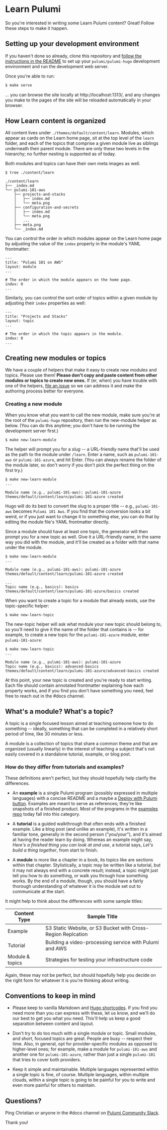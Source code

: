 # Learn Pulumi

So you're interested in writing some Learn Pulumi content? Great! Follow these
steps to make it happen.

## Setting up your development environment

If you haven't done so already, clone this repository and
[follow the instructions in the README](https://github.com/pulumi/pulumi-hugo)
to set up your `pulumi/pulumi-hugo` development environment and run the development web server.

Once you're able to run:

```zsh
$ make serve
```

... you can browse the site locally at http://localhost:1313/, and any changes you make to the pages of the site will be reloaded automatically in your browser.

## How Learn content is organized

All content lives under `./themes/default/content/learn`. Modules, which appear as cards on the Learn home page, sit at the top level of the `learn` folder, and each of the topics that comprise a given module live as siblings underneath their parent module. There are only these two levels in the hierarchy; no further nesting is supported as of today.

Both modules and topics can have their own meta images as well.

```
$ tree ./content/learn

./content/learn
├── _index.md
└── pulumi-101-aws
    ├── projects-and-stacks
    │   ├── index.md
    │   └── meta.png
    ├── configuration-and-secrets
    │   ├── index.md
    │   └── meta.png
    │   ...
    ├── meta.png
    └── _index.md
```

You can control the order in which modules appear on the Learn home page by adjusting the value of the `index` property in the module's YAML frontmatter:

```
---
title: "Pulumi 101 on AWS"
layout: module
...

# The order in which the module appears on the home page.
index: 0
...
```

Similarly, you can control the sort order of topics within a given module by adjusting their `index` properties as well:

```
---
title: "Projects and Stacks"
layout: topic
...

# The order in which the topic appears in the module.
index: 0
...
```

## Creating new modules or topics

We have a couple of helpers that make it easy to create new modules and topics. Please use them! **Please don't copy and paste content from other modules or topics to create new ones.** If (er, when) you have trouble with one of the helpers, [file an issue](issues) so we can address it and make the authoring process better for everyone.

### Creating a new module

When you know what you want to call the new module, make sure you're at the root of the `pulumi-hugo` repository, then run the new-module helper as below. (You can do this anytime; you don't have to be running the development server first.)

```
$ make new-learn-module
```

The helper will prompt you for a _slug_ -- a URL-friendly name that'll be used as the path to the module under `/learn`. Enter a name, such as `pulumi-101-aws` or `pulumi-101-azure`, and hit Enter. (You can always rename the folder of the module later, so don't worry if you don't pick the perfect thing on the first try.)

```
$ make new-learn-module
...

Module name (e.g., pulumi-101-aws): pulumi-101-azure
themes/default/content/learn/pulumi-101-azure created
```

Hugo will do its best to convert the slug to a proper title -- e.g., `pulumi-101-aws` becomes `Pulumi 101 Aws`. If you find that the conversion looks a bit weird, or if you just want to change it to something else, you can do that by editing the module file's YAML frontmatter directly.

Since a module should have at least one topic, the generator will then prompt you for a new topic as well. Give it a URL-friendly name, in the same way you did with the module, and it'll be created as a folder with that name under the module.

```
$ make new-learn-module
...

Module name (e.g., pulumi-101-aws): pulumi-101-azure
themes/default/content/learn/pulumi-101-azure created

...
Topic name (e.g., basics): basics
themes/default/content/learn/pulumi-101-azure/basics created
```

When you want to create a topic for a module that already exists, use the topic-specific helper:

```
$ make new-learn-topic
```

The new-topic helper will ask what module your new topic should belong to, so you'll need to give it the name of the folder that contains is -- for example, to create a new topic for the `pulumi-101-azure` module, enter `pulumi-101-azure`:

```
$ make new-learn-topic
...

Module name (e.g., pulumi-101-aws): pulumi-101-azure
Topic name (e.g., basics): advanced-basics
themes/default/content/learn/pulumi-101-azure/advanced-basics created
```

At this point, your new topic is created and you're ready to start writing. Each file should contain annotated frontmatter explaining how each property works, and if you find you don't have something you need, feel free to reach out in the #docs channel.

## What's a module? What's a topic?

A topic is a single focused lesson aimed at teaching someone how to do something -- ideally, something that can be completed in a relatively short period of time, like 30 minutes or less.

A module is a collection of topics that share a common theme and that are organized (usually linearly) in the interest of teaching a subject that's not easily covered in a standalone tutorial, example, or blog post.

### How do they differ from tutorials and examples?

These definitions aren't perfect, but they should hopefully help clarify the differences.

* An **example** is a single Pulumi program (possibly expressed in multiple languages) with a concise README and a maybe a [Deploy with Pulumi button](https://www.pulumi.com/docs/intro/console/extensions/pulumi-button/). Examples are meant to serve as references; they're like snapshots of a finished product. Most of the programs in the [examples repo](https://github.com/pulumi/examples) today fall into this category.

* A **tutorial** is a guided walkthrough that often ends with a finished example. Like a blog post (and unlike an example), it's written in a familiar tone, generally in the second person ("you/your"), and it's aimed at having the reader learn by doing. Whereas an example might say, _Here's a finished thing you can look at and use_, a tutorial says, _Let's build a thing together_, from start to finish.

* A **module** is more like a chapter in a book, its topics like are sections within that chapter. Stylistically, a topic may be written like a tutorial, but it may not always end with a concrete result; instead, a topic might just tell you how to do something, or walk you through how something works. By the end of a module, though, you should have a fairly thorough understanding of whatever it is the module set out to communicate at the start.

It might help to think about the differences with some sample titles:

| Content Type    | Sample Title                                                 |
| --------------- | ------------------------------------------------------------ |
| Example         | S3 Static Website, or S3 Bucket with Cross-Region Replcation |
| Tutorial        | Building a video-processing service with Pulumi and AWS      |
| Module & topics | Strategies for testing your infrastructure code              |

Again, these may not be perfect, but should hopefully help you decide on the right form for whatever it is you're thinking about writing.

## Conventions to keep in mind

* Please keep to vanilla Markdown and [Hugo shortcodes](https://gohugo.io/content-management/shortcodes/). If you find you need more than you can express with these, let us know, and we'll do our best to get you what you need. This'll help us keep a good separation between content and layout.

* Don't try to do too much with a single module or topic. Small modules, and short, focused topics are great. People are busy -- respect their time. Also, in general, opt for provider-specific modules as opposed to higher-level ones; for example, make a module for `pulumi-101-aws` and another one for `pulumi-101-azure`, rather than just a single `pulumi-101` that tries to cover both providers.

* Keep it simple and maintainable. Multiple languages represented within a single topic is fine, of course. Multiple languages, within multiple clouds, within a single topic is going to be painful for you to write and even more painful for others to maintain.

## Questions?

Ping Christian or anyone in the #docs channel on [Pulumi Community Slack](https://slack.pulumi.com).

Thank you!
